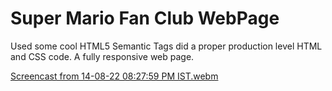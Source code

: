 # Super Mario Fan Club WebPage

Used some cool HTML5 Semantic Tags did a proper production level HTML and CSS code.
A fully responsive web page.

[Screencast from 14-08-22 08:27:59 PM IST.webm](https://user-images.githubusercontent.com/62923020/184542918-840a2658-feef-4c2a-a8dc-90af7da8060d.webm)
